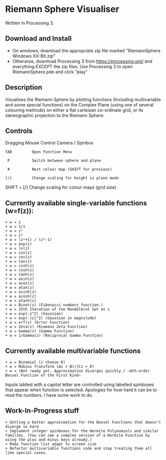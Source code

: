 # Riemann Sphere Visualiser

Written in Processing 3.
## Download and Install
 - On windows, download the appropriate zip file marked "RiemannSphere Windows XX-Bit.zip"
 - Otherwise, download Processing 3 from https://processing.org/ and everything EXCEPT the zip files. Use Processing 3 to open RiemannSphere.pde and click "play"

## Description 
Visualises the Riemann Sphere by plotting functions (Including multivariable and some special functions) on the Complex Plane (using one of several colouring methods) on either a flat cartesian co-ordinate grid, or its stereographic projection to the Riemann Sphere.

## Controls
Dragging Mouse	Control Camera / Spinbox

	TAB			Open Function Menu
	
	 P 			Switch between sphere and plane
	 
	 #			Next colour map (SHIFT for previous)
	 
	[/]			Change scaling for height in plane mode
	
SHIFT + [/]		Change scaling for colour maps (grid size)



## Currently available single-variable functions (w=f(z)):
	+ w = z
	+ w = 1/z
	+ w = z²
	+ w = z³
	+ w = (z²+1) / (z²-1)
	+ w = exp(z)
	+ w = ln(z)
	+ w = sin(z)
	+ w = cos(z)
	+ w = tan(z)
	+ w = sinh(z)
	+ w = cosh(z)
	+ w = tanh(z)
	+ w = asin(z)
	+ w = acos(z)
	+ w = atan(z)
	+ w = asinh(z)
	+ w = acosh(z)
	+ w = atanh(z)	
	+ w = Binet(z) (Fibonacci numbers function.)
	+ w = 25th Iteration of the Mandelbrot Set at z
	+ w = exp(-z^2) (Gaussian)
	+ w = exp(-|z|^2) (Gaussian in magnitude)
	+ w = erf(z) (Error Function)
	+ w = Zeta(z) (Riemann Zeta Function)
	+ w = Gamma(z) (Gamma Function)
	+ w = 1/Gamma(z) (Reciprocal Gamma Function)

## Currently available multivariable functions
	+ w = Binomial (z choose K)
	+ w = Mobius Transform (Az + B)/(Cz + D)
	+ w = (Not ready yet. Approximation diverges quickly.) ~Ath-order Bessel Function of the First Kind~ 
Inputs lablled with a capital letter are controlled using labelled spinboxes that appear when function is selected. Apologies for how hard it can be to read the numbers. I have some work to do.

## Work-In-Progress stuff
	+ Getting a better approximation for the Bessel Functions that doesn't diverge so hard
	+ Implement integer spinboxes for the Hermite Polynomials and similar families. (You can see a complex version of a Hermite Function by using the plus and minus keys already.)
	+ Make function list adapt to screen size
	+ Refactor multivariable functions code and stop treating them all like special cases.
